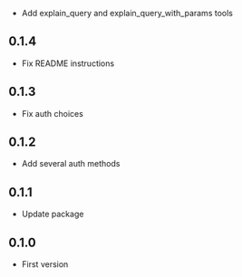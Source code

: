 * Add explain_query and explain_query_with_params tools

## 0.1.4 ##
* Fix README instructions

## 0.1.3 ##
* Fix auth choices

## 0.1.2 ##
* Add several auth methods

## 0.1.1 ##
* Update package

## 0.1.0 ##
* First version

